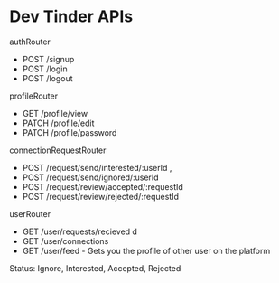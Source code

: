 # Dev Tinder APIs

authRouter

- POST /signup
- POST /login
- POST /logout

profileRouter

- GET /profile/view
- PATCH /profile/edit
- PATCH /profile/password

connectionRequestRouter

- POST /request/send/interested/:userId ,
- POST /request/send/ignored/:userId
- POST /request/review/accepted/:requestId
- POST /request/review/rejected/:requestId

userRouter

- GET /user/requests/recieved d
- GET /user/connections
- GET /user/feed - Gets you the profile of other user on the platform

Status: Ignore, Interested, Accepted, Rejected
